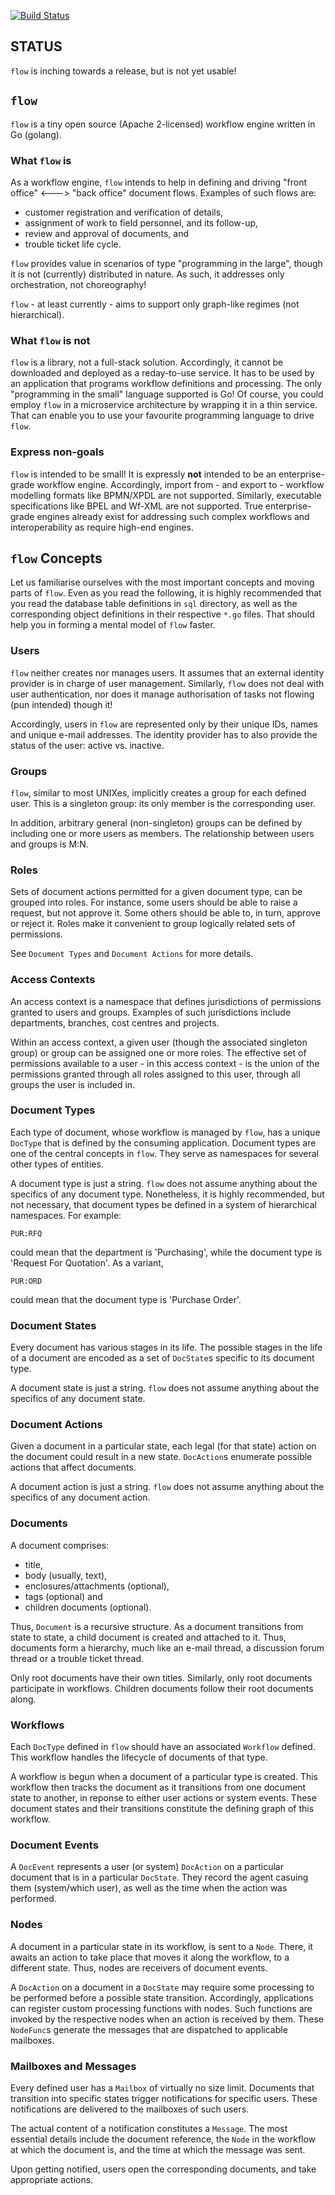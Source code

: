 <!--
   (c) Copyright 2017 JONNALAGADDA Srinivas

   Licensed under the Apache License, Version 2.0 (the "License");
   you may not use this file except in compliance with the License.
   You may obtain a copy of the License at

       http://www.apache.org/licenses/LICENSE-2.0

   Unless required by applicable law or agreed to in writing, software
   distributed under the License is distributed on an "AS IS" BASIS,
   WITHOUT WARRANTIES OR CONDITIONS OF ANY KIND, either express or implied.
   See the License for the specific language governing permissions and
   limitations under the License.
-->

[![Build Status](https://travis-ci.org/js-ojus/flow.svg?branch=master)](https://travis-ci.org/js-ojus/flow)

## STATUS

`flow` is inching towards a release, but is not yet usable!

## `flow`

`flow` is a tiny open source (Apache 2-licensed) workflow engine written in Go (golang).

### What `flow` is

As a workflow engine, `flow` intends to help in defining and driving "front office" <---> "back office" document flows.  Examples of such flows are:

- customer registration and verification of details,
- assignment of work to field personnel, and its follow-up,
- review and approval of documents, and
- trouble ticket life cycle.

`flow` provides value in scenarios of type "programming in the large", though it is not (currently) distributed in nature.  As such, it addresses only orchestration, not choreography!

`flow` - at least currently - aims to support only graph-like regimes (not hierarchical).

### What `flow` is not

`flow` is a library, not a full-stack solution.  Accordingly, it cannot be downloaded and deployed as a reday-to-use service.  It has to be used by an application that programs workflow definitions and processing.  The only "programming in the small" language supported is Go!  Of course, you could employ `flow` in a microservice architecture by wrapping it in a thin service.  That can enable you to use your favourite programming language to drive `flow`.

### Express non-goals

`flow` is intended to be small!  It is expressly **not** intended to be an enterprise-grade workflow engine.  Accordingly, import from - and export to - workflow modelling formats like BPMN/XPDL are not supported.  Similarly, executable specifications like BPEL and Wf-XML are not supported.  True enterprise-grade engines already exist for addressing such complex workflows and interoperability as require high-end engines.

## `flow` Concepts

Let us familiarise ourselves with the most important concepts and moving parts of `flow`.  Even as you read the following, it is highly recommended that you read the database table definitions in `sql` directory, as well as the corresponding object definitions in their respective `*.go` files.  That should help you in forming a mental model of `flow` faster.

### Users

`flow` neither creates nor manages users.  It assumes that an external identity provider is in charge of user management.  Similarly, `flow` does not deal with user authentication, nor does it manage authorisation of tasks not flowing (pun intended) though it!

Accordingly, users in `flow` are represented only by their unique IDs, names and unique e-mail addresses.  The identity provider has to also provide the status of the user: active vs. inactive.

### Groups

`flow`, similar to most UNIXes, implicitly creates a group for each defined user.  This is a singleton group: its only member is the corresponding user.

In addition, arbitrary general (non-singleton) groups can be defined by including one or more users as members.  The relationship between users and groups is M:N.

### Roles

Sets of document actions permitted for a given document type, can be grouped into roles.  For instance, some users should be able to raise a request, but not approve it.  Some others should be able to, in turn, approve or reject it.  Roles make it convenient to group logically related sets of permissions.

See `Document Types` and `Document Actions` for more details.

### Access Contexts

An access context is a namespace that defines jurisdictions of permissions granted to users and groups.  Examples of such jurisdictions include departments, branches, cost centres and projects.

Within an access context, a given user (though the associated singleton group) or group can be assigned one or more roles.  The effective set of permissions available to a user - in this access context - is the union of the permissions granted through all roles assigned to this user, through all groups the user is included in.

### Document Types

Each type of document, whose workflow is managed by `flow`, has a unique `DocType` that is defined by the consuming application.  Document types are one of the central concepts in `flow`.  They serve as namespaces for several other types of entities.

A document type is just a string.  `flow` does not assume anything about the specifics of any document type.  Nonetheless, it is highly recommended, but not necessary, that document types be defined in a system of hierarchical namespaces.  For example:

    PUR:RFQ

could mean that the department is 'Purchasing', while the document type is 'Request For Quotation'.  As a variant,

    PUR:ORD

could mean that the document type is 'Purchase Order'.

### Document States

Every document has various stages in its life.  The possible stages in the life of a document are encoded as a set of `DocState`s specific to its document type.

A document state is just a string.  `flow` does not assume anything about the specifics of any document state.

### Document Actions

Given a document in a particular state, each legal (for that state) action on the document could result in a new state.  `DocAction`s enumerate possible actions that affect documents.

A document action is just a string.  `flow` does not assume anything about the specifics of any document action.

### Documents

A document comprises:

- title,
- body (usually, text),
- enclosures/attachments (optional),
- tags (optional) and
- children documents (optional).

Thus, `Document` is a recursive structure.  As a document transitions from state to state, a child document is created and attached to it.  Thus, documents form a hierarchy, much like an e-mail thread, a discussion forum thread or a trouble ticket thread.

Only root documents have their own titles.  Similarly, only root documents participate in workflows.  Children documents follow their root documents along.

### Workflows

Each `DocType` defined in `flow` should have an associated `Workflow` defined.  This workflow handles the lifecycle of documents of that type.

A workflow is begun when a document of a particular type is created.  This workflow then tracks the document as it transitions from one document state to another, in reponse to either user actions or system events.  These document states and their transitions constitute the defining graph of this workflow.

### Document Events

A `DocEvent` represents a user (or system) `DocAction` on a particular document that is in a particular `DocState`.  They record the agent casuing them (system/which user), as well as the time when the action was performed.

### Nodes

A document in a particular state in its workflow, is sent to a `Node`.  There, it awaits an action to take place that moves it along the workflow, to a different state.  Thus, nodes are receivers of document events.

A `DocAction` on a document in a `DocState` may require some processing to be performed before a possible state transition.  Accordingly, applications can register custom processing functions with nodes.  Such functions are invoked by the respective nodes when an action is received by them.  These `NodeFunc`s generate the messages that are dispatched to applicable mailboxes.

### Mailboxes and Messages

Every defined user has a `Mailbox` of virtually no size limit.  Documents that transition into specific states trigger notifications for specific users.  These notifications are delivered to the mailboxes of such users.

The actual content of a notification constitutes a `Message`.  The most essential details include the document reference, the `Node` in the workflow at which the document is, and the time at which the message was sent.

Upon getting notified, users open the corresponding documents, and take appropriate actions.
